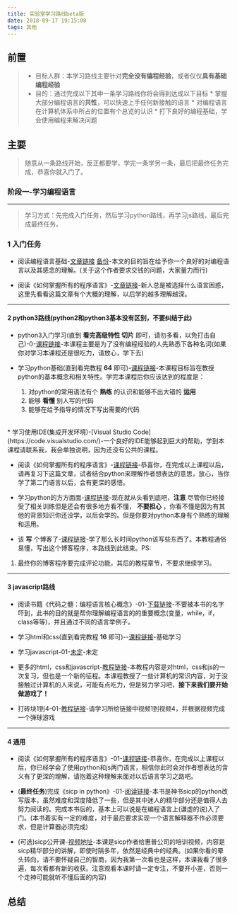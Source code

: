 ```yaml
---
title: 实验室学习路线beta版
date: 2018-09-17 19:15:08
tags: 其他
---
```


## 前置
> * 目标人群：本学习路线主要针对**完全没有编程经验**，或者仅仅**具有基础编程经验**
> * 目的：通过完成以下其中一条学习路线你将会得到达成以下目标
    * 掌握大部分编程语言的**共性**，可以快速上手任何新接触的语言
    * 对编程语言在计算机体系中所占的位置有个总览的认识
    * 打下良好的编程基础，学会使用编程来解决问题

## 主要
> 随意从一条路线开始，反正都要学，学完一条学另一条，最后把最终任务完成，恭喜你就入门了。

### 阶段一-学习编程语言
---
> 学习方式：先完成入门任务，然后学习python路线，再学习js路线，最后完成最终任务。

### 1 入门任务

* 阅读编程语言基础-[文章链接](http://www.yinwang.org/blog-cn/2018/04/13/csbook-chapter1) [备份](http://www.360doc.com/content/18/0429/22/1437135_749769645.shtml)-本文的目的旨在给予你一个良好的对编程语言以及其感念的理解。(关于这个作者要求交钱的问题，大家量力而行)

* 阅读《如何掌握所有的程序语言》-[文章链接](https://www.douban.com/note/651108002/?type=like)-新人总是被选择什么语言困惑，这里先看看这篇文章有个大概的理解，以后学的越多理解越深。

---

#### 2 python3路线(python2和python3基本没有区别，不要纠结于此)

* python3入门学习(直到 **看完高级特性 切片** 即可，请勿多看，以免打击自己)-0-[课程链接](https://www.liaoxuefeng.com/wiki/0014316089557264a6b348958f449949df42a6d3a2e542c000)-本课程主要是为了没有编程经验的人先熟悉下各种名词(如果你对学习本课程还是很吃力，请放心，学下去)

* 学习python基础(直到看完教程 **64** 即可)-[课程链接](https://www.bilibili.com/video/av4050443/?p=1)-本课程目标旨在教授python的基本概念和相关特性。学完本课程后你应该达到的程度是：
    1. 对python的常用语法有个 **熟练** 的认识和能够不出大错的 **运用**
    2. 能够 **看懂** 别人写的代码
    3. 能够在给予指导的情况下写出需要的代码
<br>
* 学习使用IDE(集成开发环境)-[Visual Studio Code](https://code.visualstudio.com/)-一个良好的IDE能够起到巨大的帮助，学到本课程请联系我，我会单独说明，因为还没有公共的课程。

* 阅读《如何掌握所有的程序语言》-[课程链接](http://www.yinwang.org/blog-cn/2017/07/06/master-pl)-恭喜你，在完成以上课程以后，请再复习下这篇文章，试者结合python来理解作者想表达的意思，放心，当你学了第二门语言以后，会有更深的感悟。

* 学习python的方方面面-[课程链接](https://www.liaoxuefeng.com/wiki/0014316089557264a6b348958f449949df42a6d3a2e542c000)-现在就从头看到底吧，**注意** 尽管你已经接受了相关训练但是还会有很多地方看不懂， **不要担心** ，你看不懂是因为有其他的背景知识你还没学，以后会学的。但是你要对python本身有个熟练的理解和运用。

* 该 **写** 个博客了-[课程链接](https://www.zmrenwu.com/post/2/)-学了那么长时间python该写些东西了。本教程通俗易懂，写出这个博客程序，本路线到此结束。PS:
 1. 最终你的博客程序要完成评论功能，其后的教程章节，不要求继续学习。


---

#### 3 javascript路线

* 阅读书籍《代码之髓：编程语言核心概念》-01-[下载链接]()-不要被本书的名字吓到，此书的目的就是帮你理解编程语言的的重要概念(变量，while，if，class等等)，并且通过不同的语言举例子。

* 学习html和css(直到看完教程 **16** 即可)--[课程链接](https://www.bilibili.com/video/av5862916/?p=16)-基础学习

* 学习javascript-01-[未定]()-未定

* 更多的html，css和javascript-[教程链接](https://developer.mozilla.org/zh-CN/docs/Learn/Getting_started_with_the_web)-本教程内容是对html，css和js的一次复习，但也是一个新的征程。本课程教授了一些计算机的常识内容，对于没接触过计算机的人来说，可能有点吃力，但是努力学习吧，**接下来我们要开始做游戏了！**

* 打砖块1到4-01-[教程链接](http://space.bilibili.com/39066904/#/channel/detail?cid=21254)-请学习所给链接中视频1到视频4，并根据视频完成一个弹球游戏

---

#### 4 通用
* 阅读《如何掌握所有的程序语言》-01-[课程链接](http://www.yinwang.org/blog-cn/2017/07/06/master-pl)-恭喜你，在完成以上课程以后，你已经学会了使用python和js两门语言，相信你此时会对作者想表达的含义有了更深的理解，请抱着这种理解来面对以后语言学习之路吧。


* (**最终任务**)完成《sicp in python》-01-[阅读链接](https://legacy.gitbook.com/book/wizardforcel/sicp-py/details)-本书是神书sicp的python改写版本，虽然难度和深度降低了一些，但是其中迷人的精华部分还是值得人去努力阅读的。完成本书后的，基本上可以说是在编程语言上(谦虚的说)入了门。(本书着实有一定的难度，对于最后要求实现一个语言解释器不作必须要求，但是计算器必须完成)

* (可选)sicp公开课-[视频地址](https://www.bilibili.com/video/av8515129?from=search&seid=5333695264127699869)-本课是sicp作者给惠普公司的培训视频，内容是sicp精华部分的讲解，即使时隔多年，依然是经典中的经典。(如果你看的晕头转向，请不要怀疑自己的智商，因为我第一次看也是这样，本课我看了很多遍，每次看都有新的收获。注意观看本课时请一定专注，不要开小差，否则一个走神可能就听不懂后面的内容)

## 总结
